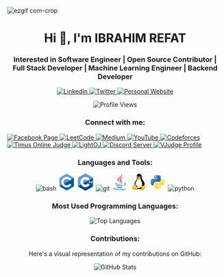 
![ezgif com-crop](https://github.com/ibrahimrifatcse/ibrahimrifatcse/assets/101995954/d7fdc97c-1ecd-4db3-b7a9-95481518bfc8)

<h1 align="center">Hi 👋, I'm IBRAHIM REFAT</h1>

<h3 align="center">Interested in Software Engineer | Open Source Contributor | Full Stack Developer | Machine Learning Engineer | Backend Developer</h3>

<p align="center">
  <a href="https://www.linkedin.com/in/ibrahimrifatcse" target="_blank">
    <img src="https://img.shields.io/badge/LinkedIn-Connect-blue?style=flat-square&logo=linkedin" alt="LinkedIn" />
  </a>
  <a href="https://twitter.com/@RifuRifat1" target="_blank">
    <img src="https://img.shields.io/badge/Twitter-Follow-blue?style=flat-square&logo=twitter" alt="Twitter" />
  </a>
   <a href="https://shorturl.at/AJR39" target="_blank">
    <img src="https://ibrahimrifatcse.github.io/ibrahim-rifat/" alt="Personal Website" />
  </a>
  
  
</p>

<p align="center">
  <img src="https://komarev.com/ghpvc/?username=ibrahimrifatcse&label=Profile%20views&color=0e75b6&style=flat" alt="Profile Views" />
</p>

<h3 align="center">Connect with me:</h3>
 
 <a href="https://www.facebook.com/global.ai.software" target="_blank">
    <img src="https://img.shields.io/badge/Facebook-Follow-blue?style=flat-square&logo=facebook" alt="Facebook Page" />
  </a>
  <a href="https://leetcode.com/ibrahimrifat221/" target="_blank">
    <img src="https://img.shields.io/badge/LeetCode-Profile-blue?style=flat-square&logo=leetcode" alt="LeetCode" />
  </a>
  <a href="https://medium.com/@rifatinto" target="_blank">
    <img src="https://img.shields.io/badge/Medium-Follow-black?style=flat-square&logo=medium" alt="Medium" />
  </a>
  <a href="https://www.youtube.com/@ibrahimrifat221" target="_blank">
    <img src="https://img.shields.io/badge/YouTube-Subscribe-red?style=flat-square&logo=youtube" alt="YouTube" />
  </a>

  <a href="https://codeforces.com/profile/ibrahimrifat221" target="_blank">
    <img src="https://img.shields.io/badge/Codeforces-Profile-blue?style=flat-square&logo=codeforces" alt="Codeforces" />
  </a>
  <a href="http://acm.timus.ru/author.aspx?id=337844" target="_blank">
    <img src="https://img.shields.io/badge/Timus-Profile-orange?style=flat-square&logo=timus" alt="Timus Online Judge" />
  </a>
  <a href="http://lightoj.com/user/ibrahimrifatcse" target="_blank">
    <img src="https://img.shields.io/badge/LightOJ-Profile-green?style=flat-square&logo=chrome" alt="LightOJ" />
  </a>
  <a href="https://discord.gg/mGE7trpE" target="_blank">
    <img src="https://img.shields.io/badge/Discord-Join-blueviolet?style=flat-square&logo=discord" alt="Discord Server" />
  </a>
  <a href="https://vjudge.net/user/ibrahimrifat221" target="_blank">
  <img src="https://img.shields.io/badge/VJudge-Profile-orange?style=flat-square&logo=vjudge" alt="VJudge Profile" />
</a>

</p>

<h3 align="center">Languages and Tools:</h3>
<p align="center">
  <img src="https://www.vectorlogo.zone/logos/gnu_bash/gnu_bash-icon.svg" alt="bash" width="40" height="40" />
  <img src="https://raw.githubusercontent.com/devicons/devicon/master/icons/c/c-original.svg" alt="c" width="40" height="40" />
  <img src="https://raw.githubusercontent.com/devicons/devicon/master/icons/cplusplus/cplusplus-original.svg" alt="cplusplus" width="40" height="40" />
  <img src="https://www.vectorlogo.zone/logos/git-scm/git-scm-icon.svg" alt="git" width="40" height="40" />
  <img src="https://raw.githubusercontent.com/devicons/devicon/master/icons/java/java-original.svg" alt="java" width="40" height="40" />
  <img src="https://raw.githubusercontent.com/devicons/devicon/master/icons/linux/linux-original.svg" alt="linux" width="40" height="40" />
  <img src="https://raw.githubusercontent.com/devicons/devicon/master/icons/python/python-original.svg" alt="python" width="40" height="40" />
  <img src="https://cdn.worldvectorlogo.com/logos/django.svg" alt="python" width="40" height="40" />
 
</p>

<h3 align="center">Most Used Programming Languages:</h3>
<p align="center">
  <img src="https://github-readme-stats.vercel.app/api/top-langs/?username=ibrahimrifatcse" alt="Top Languages" />
</p>


<h3 align="center">Contributions:</h3>
<p align="center">
  Here's a visual representation of my contributions on GitHub:
</p>

<p align="center">
  <img src="https://github-readme-stats.vercel.app/api?username=ibrahimrifatcse&show_icons=true&locale=en" alt="GitHub Stats" />
</p>


